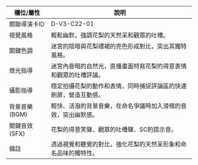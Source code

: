 | 欄位/屬性 | 說明 |
|---|---|
| 關聯導演卡ID | D-V3-C22-01 |
| 視覺風格 | 輕鬆幽默，強調花梨的天然呆和觀眾的吐槽。 |
| 關鍵色調 | 迷宮的陰暗與花梨禮裙的亮色形成對比，突出其獨特風格。 |
| 燈光指導 | 迷宮內昏暗的自然光，直播畫面特寫花梨的得意表情和觀眾的吐槽評論。 |
| 攝影指導 | 穩定拍攝花梨的動作和表情，同時捕捉評論區的快速刷屏，營造互動感。 |
| 背景音樂 (BGM) | 輕快、活潑的背景音樂，在命名爭議時加入滑稽的音效，突出幽默感。 |
| 關鍵音效 (SFX) | 花梨的得意笑聲、觀眾的吐槽聲、SC的提示音。 |
| 備註 | 透過視覺和聽覺的對比，強化花梨的天然呆形象和命名品味的獨特性。
